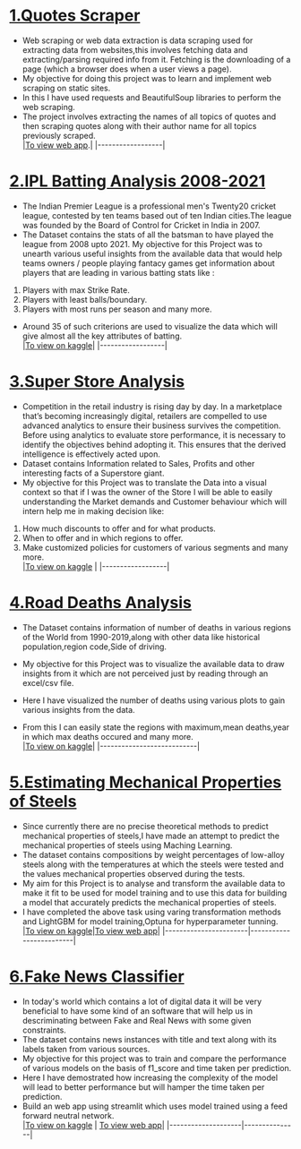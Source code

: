 
# [1.Quotes Scraper](https://github.com/ashwinshetgaonkar/Web-Quotes-Scraper)
* Web scraping or web data extraction is data scraping used for extracting data from websites,this involves fetching data and extracting/parsing required info from it. Fetching is the downloading of a page (which a browser does when a user views a page).
* My objective for doing this project was to learn and implement web scraping on static sites.
* In this I have used requests and BeautifulSoup libraries to perform the web scraping.
* The project involves extracting the names of all topics of quotes and then scraping quotes along with their author name for all topics
  previously scraped.<br>
  |[To view web app](https://share.streamlit.io/ashwinshetgaonkar/web-quotes-scraper/main/app.py).|
  |------------------|



# [2.IPL Batting Analysis 2008-2021](https://github.com/ashwinshetgaonkar/Data-Visualization-Projects/tree/main/IPL%20Batting%20Analysis%202008-2021)                                      
 
* The Indian Premier League is a professional men's Twenty20 cricket league, contested by ten teams based out of ten Indian cities.The league was founded by the Board of Control for Cricket in India in 2007.
* The Dataset contains the stats of all the batsman to have played the league from 2008 upto 2021.
My objective for this Project was to unearth various useful insights from the available data that would help teams owners / people playing fantacy games get information about players that are leading in various batting stats like :
1. Players with max Strike Rate.
2. Players with least balls/boundary.
3. Players with most runs per season and many more.<br>
* Around 35 of such criterions are used to visualize the data which will give almost all the key attributes of batting.<br>
  |[To view on kaggle](https://www.kaggle.com/code/ashwinshetgaonkar/ipl-batting-analysis-2008-2021)|
  |------------------|


# [3.Super Store Analysis](https://github.com/ashwinshetgaonkar/Data-Visualization-Projects/tree/main/Super%20Store%20Analysis)
* Competition in the retail industry is rising day by day. In a marketplace that’s becoming increasingly digital, retailers are compelled to use advanced analytics to ensure their business survives the competition. Before using analytics to evaluate store performance, 
it is necessary to identify the objectives behind adopting it. This ensures that the derived intelligence is effectively acted upon.
* Dataset contains Information related to Sales, Profits and other interesting facts of a Superstore giant.
* My objective for this Project was to translate the Data into a visual context so that if I was the owner of the Store I will be able to easily
understanding the Market demands and Customer behaviour which will intern help me in making decision like:
1. How much discounts to offer and for what products.
2. When to offer and in which regions to offer.
3. Make customized policies for customers of various segments and many more.<br>
   |[To view on kaggle](https://www.kaggle.com/code/ashwinshetgaonkar/super-store-analysis-data-visual-seaborn) |
   |------------------|


# [4.Road Deaths Analysis](https://github.com/ashwinshetgaonkar/Data-Visualization-Projects/tree/main/Road%20Deaths%20Analysis)
* The Dataset contains information of number of deaths in various regions of the World from 1990-2019,along with other data like historical population,region code,Side of driving.

* My objective for this Project was to visualize the available data to draw insights from it which are not perceived just by reading through an excel/csv file.
* Here I have visualized the number of deaths using various plots to gain various insights from the data.
* From this I can easily state the regions with maximum,mean deaths,year in which max deaths occured and many more.<br>
  |[To view on kaggle](https://www.kaggle.com/code/ashwinshetgaonkar/road-deaths-data-visualization-seaborn)|
  |---------------------------|


# [5.Estimating Mechanical Properties of Steels](https://github.com/ashwinshetgaonkar/Estimate-Mechanical-Properties-of-Steel-compostions)
* Since currently there are no precise theoretical methods to predict mechanical properties of steels,I have made an attempt to predict the mechanical properties of steels using Maching Learning.
* The dataset contains compositions by weight percentages of low-alloy steels along with the temperatures at which the steels were tested and the values mechanical properties observed during the tests. 
* My aim for this Project is to analyse and transform the available data to make it fit to be used for model training and to use this data for building a model that accurately predicts the mechanical properties of steels.
* I have completed the above task using varing transformation methods and LightGBM for model training,Optuna for hyperparameter tunning.<br>
  |[To view on kaggle](https://www.kaggle.com/code/ashwinshetgaonkar/mech-prop-lightgbm-optuna)|[To view web app](https://share.streamlit.io/ashwinshetgaonkar/estimate-mechanical-properties-of-steel-compostions/main/app.py)|
  |-----------------------|-------------------------|

# [6.Fake News Classifier](https://github.com/ashwinshetgaonkar/Fake-News-Classifier)
* In today's world which contains a lot of digital data it will be very beneficial to have some kind of an software that will help us in descriminating between Fake and Real News with some given constraints.
* The dataset contains news instances with title and text along with its labels taken from various sources.
* My objective for this project was to train and compare the performance of various models on the basis of f1_score and time taken per prediction.
* Here I have demostrated how increasing the complexity of the model will lead to better performance but will hamper the time taken per prediction.
* Build an web app using streamlit which uses model trained using a feed forward neutral network.<br>
  |[To view on kaggle](https://www.kaggle.com/code/ashwinshetgaonkar/fake-news-classifier-nb-bert) | [To view web app](https://share.streamlit.io/ashwinshetgaonkar/fake-news-classifier/main/app.py)|
  |--------------------|---------------|



